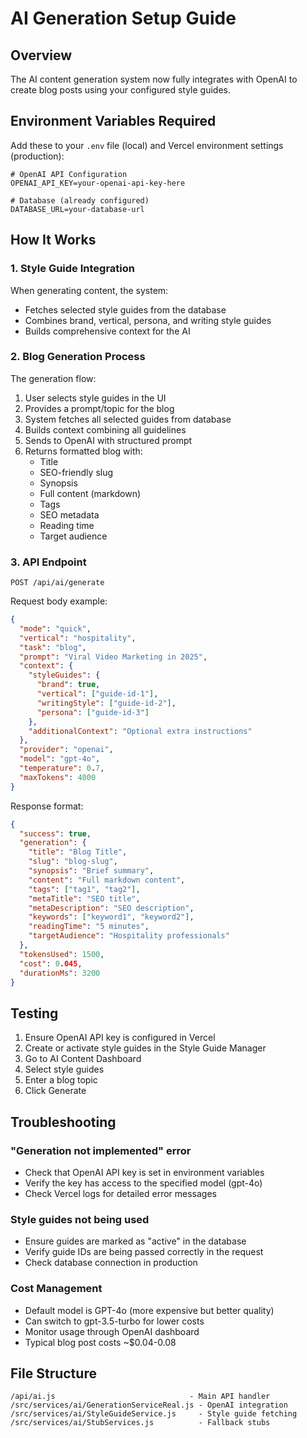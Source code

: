# AI Generation Setup Guide

## Overview
The AI content generation system now fully integrates with OpenAI to create blog posts using your configured style guides.

## Environment Variables Required

Add these to your `.env` file (local) and Vercel environment settings (production):

```env
# OpenAI API Configuration
OPENAI_API_KEY=your-openai-api-key-here

# Database (already configured)
DATABASE_URL=your-database-url
```

## How It Works

### 1. Style Guide Integration
When generating content, the system:
- Fetches selected style guides from the database
- Combines brand, vertical, persona, and writing style guides
- Builds comprehensive context for the AI

### 2. Blog Generation Process
The generation flow:
1. User selects style guides in the UI
2. Provides a prompt/topic for the blog
3. System fetches all selected guides from database
4. Builds context combining all guidelines
5. Sends to OpenAI with structured prompt
6. Returns formatted blog with:
   - Title
   - SEO-friendly slug
   - Synopsis
   - Full content (markdown)
   - Tags
   - SEO metadata
   - Reading time
   - Target audience

### 3. API Endpoint
```
POST /api/ai/generate
```

Request body example:
```json
{
  "mode": "quick",
  "vertical": "hospitality",
  "task": "blog",
  "prompt": "Viral Video Marketing in 2025",
  "context": {
    "styleGuides": {
      "brand": true,
      "vertical": ["guide-id-1"],
      "writingStyle": ["guide-id-2"],
      "persona": ["guide-id-3"]
    },
    "additionalContext": "Optional extra instructions"
  },
  "provider": "openai",
  "model": "gpt-4o",
  "temperature": 0.7,
  "maxTokens": 4000
}
```

Response format:
```json
{
  "success": true,
  "generation": {
    "title": "Blog Title",
    "slug": "blog-slug",
    "synopsis": "Brief summary",
    "content": "Full markdown content",
    "tags": ["tag1", "tag2"],
    "metaTitle": "SEO title",
    "metaDescription": "SEO description",
    "keywords": ["keyword1", "keyword2"],
    "readingTime": "5 minutes",
    "targetAudience": "Hospitality professionals"
  },
  "tokensUsed": 1500,
  "cost": 0.045,
  "durationMs": 3200
}
```

## Testing

1. Ensure OpenAI API key is configured in Vercel
2. Create or activate style guides in the Style Guide Manager
3. Go to AI Content Dashboard
4. Select style guides
5. Enter a blog topic
6. Click Generate

## Troubleshooting

### "Generation not implemented" error
- Check that OpenAI API key is set in environment variables
- Verify the key has access to the specified model (gpt-4o)
- Check Vercel logs for detailed error messages

### Style guides not being used
- Ensure guides are marked as "active" in the database
- Verify guide IDs are being passed correctly in the request
- Check database connection in production

### Cost Management
- Default model is GPT-4o (more expensive but better quality)
- Can switch to gpt-3.5-turbo for lower costs
- Monitor usage through OpenAI dashboard
- Typical blog post costs ~$0.04-0.08

## File Structure
```
/api/ai.js                              - Main API handler
/src/services/ai/GenerationServiceReal.js - OpenAI integration
/src/services/ai/StyleGuideService.js     - Style guide fetching
/src/services/ai/StubServices.js          - Fallback stubs
```
